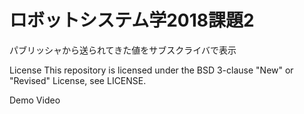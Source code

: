 # ロボットシステム学2018課題2
パブリッシャから送られてきた値をサブスクライバで表示

License
This repository is licensed under the BSD 3-clause "New" or "Revised" License, see LICENSE.

Demo Video
